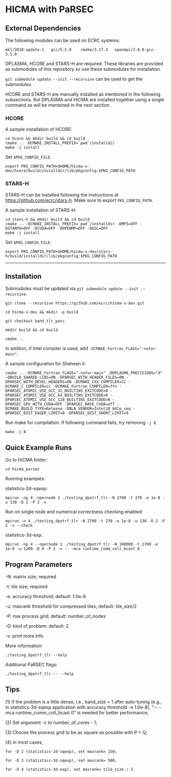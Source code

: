# HICMA with PaRSEC

## External Dependencies

The following modules can be used on ECRC systems:

```
mkl/2018-update-1   gcc/5.5.0    cmake/3.17.3   openmpi/3.0.0-gcc-5.5.0
```

DPLASMA, HCORE and STARS-H are required. 
These libraries are provided as submodules of this repository 
so use these submodules for installation.

`git submodule update --init --recursive` can be used to get the submodules.

HCORE and STARS-H are manually installed as mentioned in the following subsections.
But DPLASMA and HiCMA are installed together using a single command
as will be mentoned in the next section.

### HCORE

A sample installation of HCORE:

```
cd hcore && mkdir build && cd build
cmake .. -DCMAKE_INSTALL_PREFIX=`pwd`/installdir 
make -j install
```

Set `$PKG_CONFIG_FILE`:

```
export PKG_CONFIG_PATH=$HOME/hicma-x-dev/hcore/build/installdir/lib/pkgconfig:$PKG_CONFIG_PATH
```

### STARS-H

STARS-H can be installed following the instructions at https://github.com/ecrc/stars-h. Make sure to export `PKG_CONFIG_PATH`.

A sample installation of STARS-H:

```
cd stars-h && mkdir build && cd build
cmake .. -DCMAKE_INSTALL_PREFIX=`pwd`/installdir -DMPI=OFF -DSTARPU=OFF -DCUDA=OFF -DOPENMP=OFF -DGSL=OFF
make -j install
```

Set `$PKG_CONFIG_FILE`:

```
export PKG_CONFIG_PATH=$HOME/hicma-x-dev/stars-h/build/installdir/lib/pkgconfig:$PKG_CONFIG_PATH
```

---

## Installation

Submodules must be updated via `git submodule update --init --recursive`.

```
git clone --recursive https://github.com/ecrc/hicma-x-dev.git

cd hicma-x-dev && mkdir -p build

git checkout band_tlr_pasc 

mkdir build && cd build 

cmake .. 
```

In addtion, if Intel compiler is used, add `-DCMAKE_Fortran_FLAGS="-nofor-main"`. 

A sample configuration for Shaheen II: 
```
cmake .. -DCMAKE_Fortran_FLAGS="-nofor-main" -DDPLASMA_PRECISIONS="d" -DBUILD_SHARED_LIBS=ON -DPARSEC_WITH_HEADER_FILES=ON -DPARSEC_WITH_DEVEL_HEADERS=ON -DCMAKE_CXX_COMPILER=CC -DCMAKE_C_COMPILER=cc -DCMAKE_Fortran_COMPILER=ftn -DPARSEC_ATOMIC_USE_GCC_32_BUILTINS_EXITCODE=0 -DPARSEC_ATOMIC_USE_GCC_64_BUILTINS_EXITCODE=0 -DPARSEC_ATOMIC_USE_GCC_128_BUILTINS_EXITCODE=0 -DPARSEC_GPU_WITH_CUDA=OFF -DPARSEC_HAVE_CUDA=off -DCMAKE_BUILD_TYPE=Release -DBLA_VENDOR=Intel10_64lp_seq -DPARSEC_DIST_EAGER_LIMIT=0 -DPARSEC_DIST_SHORT_LIMIT=0
```

Run make for compilation. If following command fails, try removing `-j 8`

```
make -j 8
```

## Quick Example Runs

Go to HiCMA folder:

```
cd hicma_parsec
```

Running examples:

statistics-2d-sqexp:

```
mpirun -np 4 -npernode 1 ./testing_dpotrf_tlr -N 2700 -t 270 -e 1e-8 -u 130 -D 2 -P 2 -v
```

Run on single node and numerical correctness checking enabled:

```
mpirun -n 4 ./testing_dpotrf_tlr -N 2700 -t 270 -e 1e-8 -u 130 -D 2 -P 2 -v --check
```

statistics-3d-exp:

```
mpirun -np 4 --npernode 1 ./testing_dpotrf_tlr -N 108000 -t 2700 -e 1e-8 -u 1200 -D 4 -P 2 -v -- -mca runtime_comm_coll_bcast 0
```

## Program Parameters

-N: matrix size; required 

-t: tile size; required

-e: accuracy threshold; default: 1.0e-8

-u: maxrank threshold for compressed tiles; default: tile_size/2

-P: row process grid; default: number_of_nodes

-D: kind of problem: default: 2

-v: print more info

More information:

```
./testing_dpotrf_tlr --help
```

Additional PaRSEC flags:
```
./testing_dpotrf_tlr -- --help
```



## Tips 

(1) if the problem is a little dense, i.e., band_size > 1 after auto-tuning (e.g., in statistics-3d-sqexp application with accuracy threshold -e 1.0e-8), "-- -mca runtime_comm_coll_bcast 0" is needed for better performance;

(2) Set argument -c to number_of_cores - 1;

(3) Choose the process grid to be as square as possible with P < Q;

(4) in most cases,

    for -D 2 (statistics-2d-sqexp), set maxrank= 150;

    for -D 3 (statistics-3d-sqexp), set maxrank= 500;
    
    for -D 4 (statistics-3d-exp), set maxrank= tile_size / 2. 
